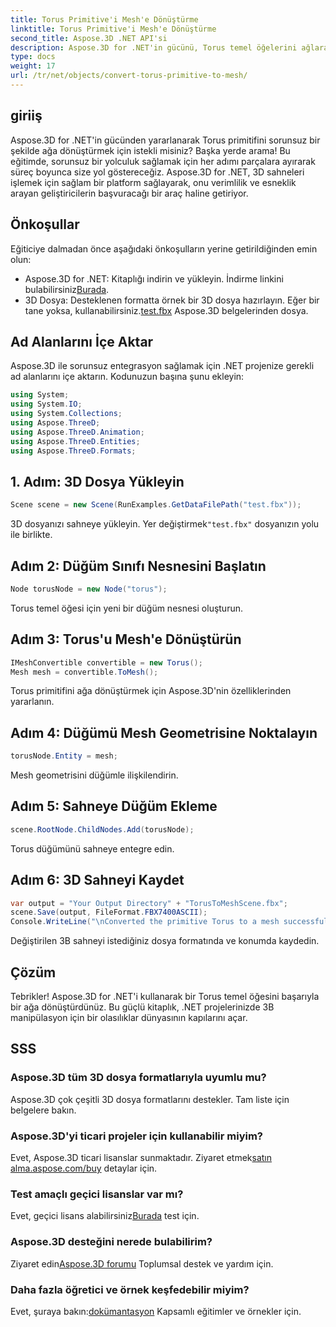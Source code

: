 ```yaml
---
title: Torus Primitive'i Mesh'e Dönüştürme
linktitle: Torus Primitive'i Mesh'e Dönüştürme
second_title: Aspose.3D .NET API'si
description: Aspose.3D for .NET'in gücünü, Torus temel öğelerini ağlara dönüştürmeye ilişkin adım adım kılavuzumuzla keşfedin. 3D geliştirmenizi zahmetsizce yükseltin!
type: docs
weight: 17
url: /tr/net/objects/convert-torus-primitive-to-mesh/
---
```

## giriiş
Aspose.3D for .NET'in gücünden yararlanarak Torus primitifini sorunsuz bir şekilde ağa dönüştürmek için istekli misiniz? Başka yerde arama! Bu eğitimde, sorunsuz bir yolculuk sağlamak için her adımı parçalara ayırarak süreç boyunca size yol göstereceğiz. Aspose.3D for .NET, 3D sahneleri işlemek için sağlam bir platform sağlayarak, onu verimlilik ve esneklik arayan geliştiricilerin başvuracağı bir araç haline getiriyor.
## Önkoşullar
Eğiticiye dalmadan önce aşağıdaki önkoşulların yerine getirildiğinden emin olun:
-  Aspose.3D for .NET: Kitaplığı indirin ve yükleyin. İndirme linkini bulabilirsiniz[Burada](https://releases.aspose.com/3d/net/).
-  3D Dosya: Desteklenen formatta örnek bir 3D dosya hazırlayın. Eğer bir tane yoksa, kullanabilirsiniz.[test.fbx](https://reference.aspose.com/3d/net/) Aspose.3D belgelerinden dosya.
## Ad Alanlarını İçe Aktar
Aspose.3D ile sorunsuz entegrasyon sağlamak için .NET projenize gerekli ad alanlarını içe aktarın. Kodunuzun başına şunu ekleyin:
```csharp
using System;
using System.IO;
using System.Collections;
using Aspose.ThreeD;
using Aspose.ThreeD.Animation;
using Aspose.ThreeD.Entities;
using Aspose.ThreeD.Formats;
```
## 1. Adım: 3D Dosya Yükleyin
```csharp
Scene scene = new Scene(RunExamples.GetDataFilePath("test.fbx"));
```
3D dosyanızı sahneye yükleyin. Yer değiştirmek`"test.fbx"` dosyanızın yolu ile birlikte.
## Adım 2: Düğüm Sınıfı Nesnesini Başlatın
```csharp
Node torusNode = new Node("torus");
```
Torus temel öğesi için yeni bir düğüm nesnesi oluşturun.
## Adım 3: Torus'u Mesh'e Dönüştürün
```csharp
IMeshConvertible convertible = new Torus();
Mesh mesh = convertible.ToMesh();
```
Torus primitifini ağa dönüştürmek için Aspose.3D'nin özelliklerinden yararlanın.
## Adım 4: Düğümü Mesh Geometrisine Noktalayın
```csharp
torusNode.Entity = mesh;
```
Mesh geometrisini düğümle ilişkilendirin.
## Adım 5: Sahneye Düğüm Ekleme
```csharp
scene.RootNode.ChildNodes.Add(torusNode);
```
Torus düğümünü sahneye entegre edin.
## Adım 6: 3D Sahneyi Kaydet
```csharp
var output = "Your Output Directory" + "TorusToMeshScene.fbx";
scene.Save(output, FileFormat.FBX7400ASCII);
Console.WriteLine("\nConverted the primitive Torus to a mesh successfully.\nFile saved at " + output);
```
Değiştirilen 3B sahneyi istediğiniz dosya formatında ve konumda kaydedin.
## Çözüm
Tebrikler! Aspose.3D for .NET'i kullanarak bir Torus temel öğesini başarıyla bir ağa dönüştürdünüz. Bu güçlü kitaplık, .NET projelerinizde 3B manipülasyon için bir olasılıklar dünyasının kapılarını açar.
## SSS
### Aspose.3D tüm 3D dosya formatlarıyla uyumlu mu?
Aspose.3D çok çeşitli 3D dosya formatlarını destekler. Tam liste için belgelere bakın.
### Aspose.3D'yi ticari projeler için kullanabilir miyim?
 Evet, Aspose.3D ticari lisanslar sunmaktadır. Ziyaret etmek[satın alma.aspose.com/buy](https://purchase.aspose.com/buy) detaylar için.
### Test amaçlı geçici lisanslar var mı?
 Evet, geçici lisans alabilirsiniz[Burada](https://purchase.aspose.com/temporary-license/) test için.
### Aspose.3D desteğini nerede bulabilirim?
 Ziyaret edin[Aspose.3D forumu](https://forum.aspose.com/c/3d/18) Toplumsal destek ve yardım için.
### Daha fazla öğretici ve örnek keşfedebilir miyim?
 Evet, şuraya bakın:[dokümantasyon](https://reference.aspose.com/3d/net/) Kapsamlı eğitimler ve örnekler için.